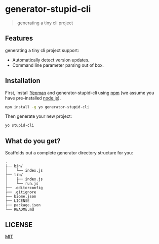 # generator-stupid-cli

> generating a tiny cli project

## Features

generating a tiny cli project support:

- Automatically detect version updates.
- Command line parameter parsing out of box.

## Installation

First, install [Yeoman](http://yeoman.io) and generator-stupid-cli using [npm](https://www.npmjs.com/) (we assume you have pre-installed [node.js](https://nodejs.org/)).

```bash
npm install -g yo generator-stupid-cli
```

Then generate your new project:

```bash
yo stupid-cli
```

## What do you get?

Scaffolds out a complete generator directory structure for you:

```text
.
├── bin/
│    └── index.js
├── lib/
│    ├── index.js
│    └── run.js      
├── .editorconfig
├── .gitignore
├── biome.json
├── LICENSE
├── package.json
└── README.md
```

## LICENSE

[MIT](https://github.com/yyz945947732/generator-stupid/blob/master/LICENSE)